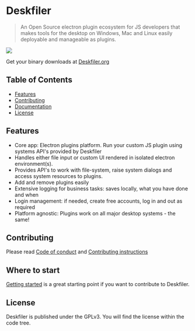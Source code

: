 # Deskfiler
<!--{h1:.massive-header.-with-tagline}-->

> An Open Source electron plugin ecosystem for JS developers that makes tools for the desktop on Windows, Mac and Linux
easily deployable and manageable as plugins.<br>

<img src="https://deskfiler.org/img/GithubHeader.jpg" style="max-width:100%;">

Get your binary downloads at [Deskfiler.org](https://www.deskfiler.org/)

## Table of Contents

* [Features](#features)
* [Contributing](#contributing)
* [Documentation](#documentation)
* [License](#license)

## Features
* Core app: Electron plugins platform. Run your custom JS plugin using systems API's provided by Deskfiler
* Handles either file input or custom UI rendered in isolated electron environment(s).
* Provides API's to work with file-system, raise system dialogs and access system resources to plugins.
* Add and remove plugins easily
* Extensive logging for business tasks: saves locally, what you have done and when
* Login management: if needed, create free accounts, log in and out as required
* Platform agnostic: Plugins work on all major desktop systems - the same!

## Contributing

Please read [Code of conduct](./CODE_OF_CONDUCT.md) and [Contributing instructions](./CONTRIBUTING.md)

## Where to start

[Getting started](./getting-started/) is a great starting point if
you want to contribute to Deskfiler.

## License

Deskfiler is published under the GPLv3. You will find the license within the code tree.
